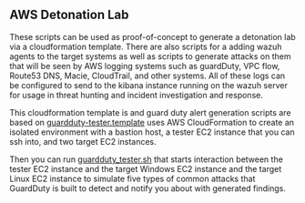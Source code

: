 ## AWS Detonation Lab

These scripts can be used as proof-of-concept to generate a detonation lab via a cloudformation template. There are also scripts for a adding wazuh agents to the target systems as well as scripts to generate attacks on them that will be seen by AWS logging systems such as guardDuty, VPC flow, Route53 DNS, Macie, CloudTrail, and other systems. All of these logs can be configured to send to the kibana instance running on the wazuh server for usage in threat hunting and incident investigation and response.

This cloudformation template is and guard duty alert generation scripts are based on  [guardduty-tester.template](https://github.com/awslabs/amazon-guardduty-tester/blob/master/guardduty-tester.template) uses AWS CloudFormation to create an isolated environment with a bastion host, a tester EC2 instance that you can ssh into, and two target EC2 instances. 

Then you can run [guardduty_tester.sh](https://github.com/awslabs/amazon-guardduty-tester/blob/master/guardduty_tester.sh) that starts interaction between the tester EC2 instance and the target Windows EC2 instance and the target Linux EC2 instance to simulate five types of common attacks that GuardDuty is built to detect and notify you about with generated findings. 

